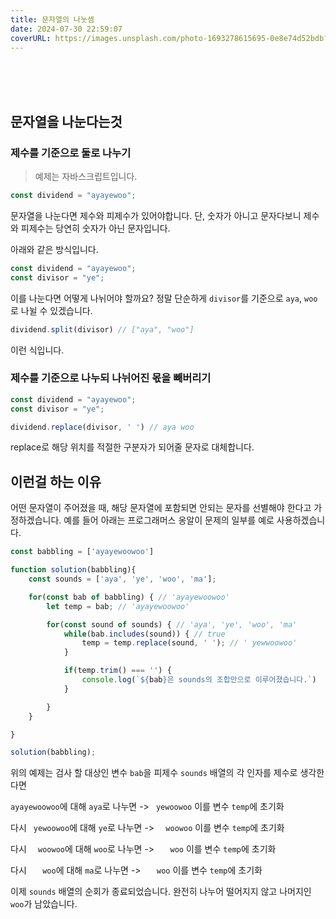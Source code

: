 ```yaml
---
title: 문자열의 나눗셈
date: 2024-07-30 22:59:07
coverURL: https://images.unsplash.com/photo-1693278615695-0e8e74d52bdb?q=80&w=2940&auto=format&fit=crop&ixlib=rb-4.0.3&ixid=M3wxMjA3fDB8MHxwaG90by1wYWdlfHx8fGVufDB8fHx8fA%3D%3D
---
```

<br />
<br />
<br />

## 문자열을 나눈다는것

### 제수를 기준으로 둘로 나누기

> 예제는 자바스크립트입니다.

```js
const dividend = "ayayewoo";
```

문자열을 나눈다면 제수와 피제수가 있어야합니다.
단, 숫자가 아니고 문자다보니 제수와 피제수는 당연히 숫자가 아닌 문자입니다.

아래와 같은 방식입니다.

```js
const dividend = "ayayewoo";
const divisor = "ye";
```

이를 나눈다면 어떻게 나뉘어야 할까요?
정말 단순하게 `divisor`를 기준으로 `aya`, `woo`로 나뉠 수 있겠습니다.

```js
dividend.split(divisor) // ["aya", "woo"]
```

이런 식입니다.

### 제수를 기준으로 나누되 나뉘어진 몫을 빼버리기

```js
const dividend = "ayayewoo";
const divisor = "ye";
```

```js
dividend.replace(divisor, ' ') // aya woo
```

replace로 해당 위치를 적절한 구분자가 되어줄 문자로 대체합니다.


## 이런걸 하는 이유

어떤 문자열이 주어졌을 때, 해당 문자열에 포함되면 안되는 문자를 선별해야 한다고 가정하겠습니다.
예를 들어 아래는 프로그래머스 옹알이 문제의 일부를 예로 사용하겠습니다.

```js
const babbling = ['ayayewoowoo']

function solution(babbling){
    const sounds = ['aya', 'ye', 'woo', 'ma'];

    for(const bab of babbling) { // 'ayayewoowoo'
        let temp = bab; // 'ayayewoowoo'

        for(const sound of sounds) { // 'aya', 'ye', 'woo', 'ma'
            while(bab.includes(sound)) { // true
                temp = temp.replace(sound, ' '); // ' yewwoowoo'
            }

            if(temp.trim() === '') {
                console.log(`${bab}은 sounds의 조합만으로 이루어졌습니다.`)
            }

        }
    }

}

solution(babbling);
```

위의 예제는 검사 할 대상인 변수 `bab`을 피제수
`sounds` 배열의 각 인자를 제수로 생각한다면

`ayayewoowoo`에 대해 `aya`로 나누면 -> ` yewoowoo`
이를 변수 `temp`에 초기화

다시 ` yewoowoo`에 대해 `ye`로 나누면 -> `  woowoo`
이를 변수 `temp`에 초기화

다시 `  woowoo`에 대해 `woo`로 나누면 -> `   woo`
이를 변수 `temp`에 초기화

다시 `   woo`에 대해 `ma`로 나누면 -> `   woo`
이를 변수 `temp`에 초기화

이제 `sounds` 배열의 순회가 종료되었습니다.
완전히 나누어 떨어지지 않고 나머지인 `woo`가 남았습니다.